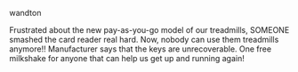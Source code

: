 wandton

Frustrated about the new pay-as-you-go model of our treadmills, SOMEONE smashed the card reader real hard. Now, nobody can use them treadmills anymore!! Manufacturer says that the keys are unrecoverable. One free milkshake for anyone that can help us get up and running again!
